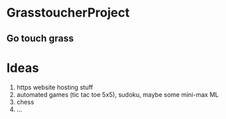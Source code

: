 # GrasstoucherProject

## Go touch grass


# Ideas

1. https website hosting stuff
2. automated games (tic tac toe 5x5), sudoku, maybe some mini-max ML
3. chess
4. ...
